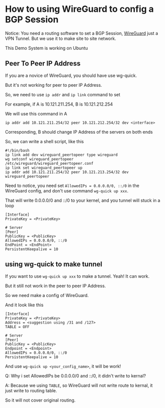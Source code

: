 # How to using WireGuard to config a BGP Session

Notice: You need a routing software to set a BGP Session, [WireGuard](https://wireguard.com/) just a VPN Tunnel. But we use it to make site to site network.

This Demo System is working on Ubuntu

## Peer To Peer IP Address

If you are a novice of WireGuard, you should have use wg-quick.

But it's not working for peer to peer IP Address.

So, we need to use ```ip addr``` and ```ip link``` command to set

For example, if A is 10.121.211.254, B is 10.121.212.254

We will use this command in A

```ip addr add 10.121.211.254/32 peer 10.121.212.254/32 dev <interface>```

Corresponding, B should change IP Address of the servers on both ends

So, we can write a shell script, like this

```
#!/bin/bash
ip link add dev wireguard_peertopeer type wireguard
wg setconf wireguard_peertopeer /etc/wireguard/wireguard_peertopeer.conf
ip link set wireguard_peertopeer up
ip addr add 10.121.211.254/32 peer 10.121.213.254/32 dev wireguard_peertopeer
```

Need to notice, you need set ```AllowedIPs = 0.0.0.0/0, ::/0``` in the WireGuard config, and don't use command ```wg-quick up xxx```.

That will write 0.0.0.0/0 and ::/0 to your kernel, and you tunnel will stuck in a loop

```
[Interface]
PrivateKey = <PrivateKey>

# Server
[Peer]
PublicKey = <PublicKey>
AllowedIPs = 0.0.0.0/0, ::/0
EndPoint = <EndPoint>
PersistentKeepalive = 10
```

## using wg-quick to make tunnel

If you want to use ```wg-quick up xxx``` to make a tunnel. Yeah! It can work.

But it still not work in the peer to peer IP Address.

So we need make a config of WireGuard.

And it look like this

```
[Interface]
PrivateKey = <PrivateKey>
Address = <suggestion using /31 and /127>
TABLE = OFF

# Server
[Peer]
PublicKey = <PublicKey>
Endpoint = <Endpoint>
AllowedIPs = 0.0.0.0/0, ::/0
PersistentKeepalive = 10
```

And use ```wg-quick up <your_config_name>```, it will be work!

Q: Why i set AllowedIPs be 0.0.0.0/0 and ::/0, it didn't write to kernal?

A: Because we using ```TABLE```, so WireGuard will not write route to kernal, it just write to routing table.

So it will not cover original routing.
